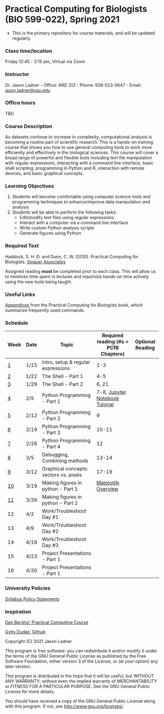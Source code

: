 # Practical Computing for Biologists (BIO 599-022), Spring 2021
- This is the primary repository for course materials, and will be updated regularly. 

### Class time/location
Friday 12:45 - 3:15 pm, Virtual via Zoom

### Instructor
Dr. Jason Ladner
    - Office: ARD 313
    - Phone: 928-523-0647
    - Email: jason.ladner@nau.edu

### Office hours
TBD
    
### Course Description
As datasets continue to increase in complexity, computational analysis is becoming a routine part of scientific research. This is a hands-on training course that shows you how to use general computing tools to work more efficiently and effectively in the biological sciences. This course will cover a broad range of powerful and flexible tools including text file manipulation with regular expressions, interacting with a command line interface, basic shell scripting, programming in Python and R, interaction with remote devices, and basic graphical concepts.

### Learning Objectives
1. Students will become comfortable using computer science tools and programming techniques to enhance/improve data manipulation and analysis
2. Students will be able to perform the following tasks:
    - Edit/modify text files using regular expressions
    - Interact with a computer via a command line interface
    - Write custom Python analysis scripts
    - Generate figures using Python

### Required Text
Haddock, S. H. D. and Dunn, C. W. (2010). Practical Computing for Biologists. [Sinauer Associates](http://practicalcomputing.org)

Assigned reading **must** be completed prior to each class. This will allow us to minimize time spent in lectures and maximize hands-on time actively using the new tools being taught. 

### Useful Links
[Appendices](http://practicalcomputing.org/files/PCfB_Appendices.pdf) from the Practical Computing for Biologists book, which summarize frequently used commands. 


### Schedule

Week | Date | Topic | Required reading (#s = PCfB Chapters) | Optional Reading
-----|------|-------|---------------------------------|---------
[1](https://github.com/jtladner/PracticalComputing_Spring2021/tree/master/Week01_Intro_RegExp) | 1/15 | Intro, setup & regular expressions | 1-3 |
[2](https://github.com/jtladner/PracticalComputing_Spring2021/tree/master/Week02_Shell-pt1) | 1/22 | The Shell - Part 1 | 4-5 |
[3](https://github.com/jtladner/PracticalComputing_Spring2021/tree/master/Week03_Shell-pt2) | 1/29 | The Shell - Part 2 | 6, 21 |
[4](https://github.com/jtladner/PracticalComputing_Spring2021/tree/master/Week04_Python-pt1) | 2/5 | Python Programming - Part 1 | 7-8, [Jupyter Notebook Tutorial](https://www.datacamp.com/community/tutorials/tutorial-jupyter-notebook) |
[5](https://github.com/jtladner/PracticalComputing_Spring2021/tree/master/Week05_Python-pt2) | 2/12 | Python Programming - Part 2 | 9 |
[6](https://github.com/jtladner/PracticalComputing_Spring2021/tree/master/Week06_Python-pt3) | 2/19 | Python Programming - Part 3 | 10-11 |
[7](https://github.com/jtladner/PracticalComputing_Spring2021/tree/master/Week07_Python-pt4) | 2/26 | Python Programming - Part 4 | 12 |
[8](https://github.com/jtladner/PracticalComputing_Spring2021/tree/master/Week08_Debugging) | 3/5 | Debugging, Combining methods | 13-14 |
[9](https://github.com/jtladner/PracticalComputing_Spring2021/tree/master/Week09_Graphics) | 3/12 | Graphical concepts: vectors vs. pixels | 17-19 |
[10](https://github.com/jtladner/PracticalComputing_Spring2021/tree/master/Week10_Matplotlib-pt1) | 3/19 | Making figures in python - Part 1 | [Matplotlib Overview](https://towardsdatascience.com/data-science-with-python-intro-to-data-visualization-and-matplotlib-5f799b7c6d82) | 
[11](https://github.com/jtladner/PracticalComputing_Spring2021/tree/master/Week10_Matplotlib-pt2) | 3/26 | Making figures in python - Part 2 | 
12 | 4/2 | Work/Troubleshoot Day #1 | 
13 | 4/9 | Work/Troubleshoot Day #2 | 
14 | 4/16 | Work/Troubleshoot Day #3 | 
15 | 4/23 | Project Presentations - Part 1 | 
16 | 4/30 | Project Presentations - Part 1 | 

### University Policies
[Syllabus Policy Statements](https://nau.edu/university-policy-library/syllabus-requirements/)

### Inspiration
[Dan Barshis' Practical Computing Course](https://bitbucket.org/dbarshis/17sp_pcfb)

[Gytis Dudas' Github](https://github.com/evogytis)

Copyright (C) 2021  Jason Ladner

This program is free software: you can redistribute it and/or modify
it under the terms of the GNU General Public License as published by
the Free Software Foundation, either version 3 of the License, or
(at your option) any later version.

This program is distributed in the hope that it will be useful,
but WITHOUT ANY WARRANTY; without even the implied warranty of
MERCHANTABILITY or FITNESS FOR A PARTICULAR PURPOSE.  See the
GNU General Public License for more details.

You should have received a copy of the GNU General Public License
along with this program.  If not, see <http://www.gnu.org/licenses/>.